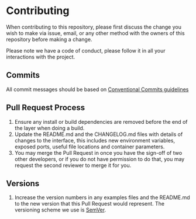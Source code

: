 # Contributing

When contributing to this repository, please first discuss the change you wish to make via issue,
email, or any other method with the owners of this repository before making a change.

Please note we have a code of conduct, please follow it in all your interactions with the project.

## Commits

All commit messages should be based on [Conventional Commits guidelines](https://www.conventionalcommits.org/en/v1.0.0/)

## Pull Request Process

1. Ensure any install or build dependencies are removed before the end of the layer when doing a
   build.
2. Update the README.md and the CHANGELOG.md files with details of changes to the interface, this includes new environment
   variables, exposed ports, useful file locations and container parameters.
3. You may merge the Pull Request in once you have the sign-off of two other developers, or if you
   do not have permission to do that, you may request the second reviewer to merge it for you.

## Versions

1. Increase the version numbers in any examples files and the README.md to the new version that this
   Pull Request would represent. The versioning scheme we use is [SemVer](http://semver.org/).
